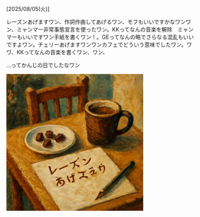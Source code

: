 [2025/08/05(火)]

レーズンあげますワン、作詞作曲してあげるワン、モフもいいですかなワンワン、ミャンマー非常事態宣言を使ったワン。KKってなんの音楽を解除　ミャンマーもいいですワン手紙を書くワン！。GEってなんの略でさらなる混乱もいいですよワン。チェリーあげますワンワンカフェでどういう意味でしたワン。ワワ、KKってなんの音楽を書くワン、ワン、

...ってかんじの日でしたなワン

<img width="360px" src="image.png">